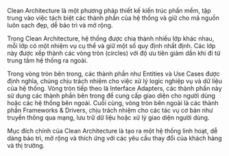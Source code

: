 Clean Architecture là một phương pháp thiết kế kiến trúc phần mềm, tập trung vào việc tách biệt các thành phần của hệ thống và giữ cho mã nguồn luôn sạch đẹp, dễ bảo trì và mở rộng.

Trong Clean Architecture, hệ thống được chia thành nhiều lớp khác nhau, mỗi lớp có một nhiệm vụ cụ thể và giữ một số quy định nhất định. Các lớp này được xếp thành các vòng tròn (circles) với độ ưu tiên giảm dần khi đi từ trung tâm hệ thống ra ngoài.

Trong vòng tròn bên trong, các thành phần như Entities và Use Cases được định nghĩa, chúng chịu trách nhiệm cho việc xử lý logic nghiệp vụ và dữ liệu của hệ thống. Vòng tròn tiếp theo là Interface Adapters, các thành phần này sử dụng các thành phần bên trong để cung cấp giao diện cho người dùng hoặc các hệ thống bên ngoài. Cuối cùng, vòng tròn bên ngoài là các thành phần Frameworks & Drivers, chịu trách nhiệm cho các tác vụ cơ bản như truyền thông qua mạng, lưu trữ dữ liệu hoặc xử lý giao diện người dùng.

Mục đích chính của Clean Architecture là tạo ra một hệ thống linh hoạt, dễ dàng bảo trì, mở rộng và thích ứng với các yêu cầu thay đổi của khách hàng và thị trường.